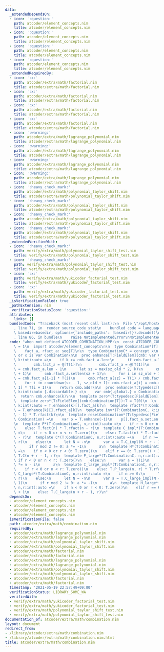 ```yaml
---
data:
  _extendedDependsOn:
  - icon: ':question:'
    path: atcoder/element_concepts.nim
    title: atcoder/element_concepts.nim
  - icon: ':question:'
    path: atcoder/element_concepts.nim
    title: atcoder/element_concepts.nim
  - icon: ':question:'
    path: atcoder/element_concepts.nim
    title: atcoder/element_concepts.nim
  - icon: ':question:'
    path: atcoder/element_concepts.nim
    title: atcoder/element_concepts.nim
  _extendedRequiredBy:
  - icon: ':x:'
    path: atcoder/extra/math/factorial.nim
    title: atcoder/extra/math/factorial.nim
  - icon: ':x:'
    path: atcoder/extra/math/factorial.nim
    title: atcoder/extra/math/factorial.nim
  - icon: ':x:'
    path: atcoder/extra/math/factorial.nim
    title: atcoder/extra/math/factorial.nim
  - icon: ':x:'
    path: atcoder/extra/math/factorial.nim
    title: atcoder/extra/math/factorial.nim
  - icon: ':warning:'
    path: atcoder/extra/math/lagrange_polynomial.nim
    title: atcoder/extra/math/lagrange_polynomial.nim
  - icon: ':warning:'
    path: atcoder/extra/math/lagrange_polynomial.nim
    title: atcoder/extra/math/lagrange_polynomial.nim
  - icon: ':warning:'
    path: atcoder/extra/math/lagrange_polynomial.nim
    title: atcoder/extra/math/lagrange_polynomial.nim
  - icon: ':warning:'
    path: atcoder/extra/math/lagrange_polynomial.nim
    title: atcoder/extra/math/lagrange_polynomial.nim
  - icon: ':heavy_check_mark:'
    path: atcoder/extra/math/polynomial_taylor_shift.nim
    title: atcoder/extra/math/polynomial_taylor_shift.nim
  - icon: ':heavy_check_mark:'
    path: atcoder/extra/math/polynomial_taylor_shift.nim
    title: atcoder/extra/math/polynomial_taylor_shift.nim
  - icon: ':heavy_check_mark:'
    path: atcoder/extra/math/polynomial_taylor_shift.nim
    title: atcoder/extra/math/polynomial_taylor_shift.nim
  - icon: ':heavy_check_mark:'
    path: atcoder/extra/math/polynomial_taylor_shift.nim
    title: atcoder/extra/math/polynomial_taylor_shift.nim
  _extendedVerifiedWith:
  - icon: ':heavy_check_mark:'
    path: verify/extra/math/polynomial_taylor_shift_test.nim
    title: verify/extra/math/polynomial_taylor_shift_test.nim
  - icon: ':heavy_check_mark:'
    path: verify/extra/math/polynomial_taylor_shift_test.nim
    title: verify/extra/math/polynomial_taylor_shift_test.nim
  - icon: ':x:'
    path: verify/extra/math/yukicoder_factorial_test.nim
    title: verify/extra/math/yukicoder_factorial_test.nim
  - icon: ':x:'
    path: verify/extra/math/yukicoder_factorial_test.nim
    title: verify/extra/math/yukicoder_factorial_test.nim
  _isVerificationFailed: true
  _pathExtension: nim
  _verificationStatusIcon: ':question:'
  attributes:
    links: []
  bundledCode: "Traceback (most recent call last):\n  File \"/opt/hostedtoolcache/Python/3.10.4/x64/lib/python3.10/site-packages/onlinejudge_verify/documentation/build.py\"\
    , line 71, in _render_source_code_stat\n    bundled_code = language.bundle(stat.path,\
    \ basedir=basedir, options={'include_paths': [basedir]}).decode()\n  File \"/opt/hostedtoolcache/Python/3.10.4/x64/lib/python3.10/site-packages/onlinejudge_verify/languages/nim.py\"\
    , line 86, in bundle\n    raise NotImplementedError\nNotImplementedError\n"
  code: "when not defined ATCODER_COMBINATION_HPP:\n  const ATCODER_COMBINATION_HPP*\
    \ = 1\n  import atcoder/element_concepts\n\n  type Combination*[T] = object\n\
    \    fact_a, rfact_a: seq[T]\n\n  type CombinationC* = concept x\n    x is typedesc[FieldElem]\
    \ or x is var Combination\n\n  proc enhance[T:FieldElem](cmb: var Combination[T],\
    \ k:int):auto =\n    if k >= cmb.fact_a.len:\n      if cmb.fact_a.len == 0:\n\
    \        cmb.fact_a = @[T(1)]\n        cmb.rfact_a = @[T(1)]\n      let sz_old\
    \ = cmb.fact_a.len - 1\n      let sz = max(sz_old * 2, k)\n      cmb.fact_a.setlen(sz\
    \ + 1)\n      cmb.rfact_a.setlen(sz + 1)\n      for i in sz_old + 1..sz: cmb.fact_a[i]\
    \ = cmb.fact_a[i-1] * T(i)\n      cmb.rfact_a[sz] = T(1) / cmb.fact_a[sz]\n  \
    \    for i in countdown(sz - 1, sz_old + 1): cmb.rfact_a[i] = cmb.rfact_a[i +\
    \ 1] * T(i + 1)\n    return cmb.addr\n\n  proc enhance(T:typedesc[FieldElem],\
    \ k:int):auto {.discardable.} =\n    var cmb{.global.} = Combination[T]()\n  \
    \  return cmb.enhance(k)\n\n  template zero*(T:typedesc[FieldElem]):T = T(0)\n\
    \  template zero*[T:FieldElem](cmb:Combination[T]):T = T(0)\n  \n  template fact*(T:CombinationC,\
    \ k:int):auto = T.enhance(k)[].fact_a[k]\n  template rfact*(T:CombinationC, k:int):auto\
    \ = T.enhance(k)[].rfact_a[k]\n  template inv*(T:CombinationC, k:int):auto = T.fact(k\
    \ - 1) * T.rfact(k)\n\n  template resetCombination*(T:typedesc[FieldElem] or var\
    \ Combination) =\n    var p = T.enhance(-1)\n    p[].fact_a.setLen(0)\n    p[].rfact_a.setLen(0)\n\
    \n  template P*(T:CombinationC, n,r:int):auto =\n    if r < 0 or n < r: T.zero()\n\
    \    else: T.fact(n) * T.rfact(n - r)\n  template C_impl*(T:CombinationC, n, r:int):auto\
    \ =\n    if r < 0 or n < r: T.zero()\n    else: T.fact(n) * T.rfact(r) * T.rfact(n\
    \ - r)\n  template C*(T:CombinationC, n,r:int):auto =\n    if n >= 0:\n      T.C_impl(n,\
    \ r)\n    else:\n      let N = -n\n      var a = T.C_impl(N + r - 1, N - 1)\n\
    \      if r mod 2 != 0: a *= -1\n      a\n  template H*(T:CombinationC, n,r:int):auto\
    \ =\n    if n < 0 or r < 0: T.zero()\n    elif r == 0: T.zero() + 1\n    else:\
    \ T.C(n + r - 1, r)\n  template P_large*(T:CombinationC, n,r:int):auto =\n   \
    \ if r < 0 or n < r: T.zero()\n    else:\n      var a = T(1)\n      for i in 0..<r:a\
    \ *= n - i\n      a\n  template C_large_impl*(T:CombinationC, n,r:int):auto =\n\
    \    if r < 0 or n < r: T.zero()\n    else: T.P_large(n, r) * T.rfact(r)\n  template\
    \ C_large*(T:CombinationC, n,r:int):auto =\n    if n >= 0:\n      T.C_large_impl(n,\
    \ r)\n    else:\n      let N = -n\n      var a = T.C_large_impl(N + r - 1, N -\
    \ 1)\n      if r mod 2 != 0: a *= -1\n      a\n  template H_large*(T:CombinationC,\
    \ n,r:int):auto =\n    if n < 0 or r < 0: T.zero()\n    elif r == 0: T.zero()\
    \ + 1\n    else: T.C_large(n + r - 1, r)\n"
  dependsOn:
  - atcoder/element_concepts.nim
  - atcoder/element_concepts.nim
  - atcoder/element_concepts.nim
  - atcoder/element_concepts.nim
  isVerificationFile: false
  path: atcoder/extra/math/combination.nim
  requiredBy:
  - atcoder/extra/math/lagrange_polynomial.nim
  - atcoder/extra/math/lagrange_polynomial.nim
  - atcoder/extra/math/polynomial_taylor_shift.nim
  - atcoder/extra/math/polynomial_taylor_shift.nim
  - atcoder/extra/math/factorial.nim
  - atcoder/extra/math/factorial.nim
  - atcoder/extra/math/lagrange_polynomial.nim
  - atcoder/extra/math/lagrange_polynomial.nim
  - atcoder/extra/math/polynomial_taylor_shift.nim
  - atcoder/extra/math/polynomial_taylor_shift.nim
  - atcoder/extra/math/factorial.nim
  - atcoder/extra/math/factorial.nim
  timestamp: '2021-05-19 22:57:49+09:00'
  verificationStatus: LIBRARY_SOME_WA
  verifiedWith:
  - verify/extra/math/yukicoder_factorial_test.nim
  - verify/extra/math/yukicoder_factorial_test.nim
  - verify/extra/math/polynomial_taylor_shift_test.nim
  - verify/extra/math/polynomial_taylor_shift_test.nim
documentation_of: atcoder/extra/math/combination.nim
layout: document
redirect_from:
- /library/atcoder/extra/math/combination.nim
- /library/atcoder/extra/math/combination.nim.html
title: atcoder/extra/math/combination.nim
---
```

